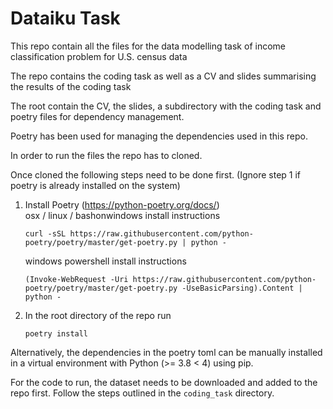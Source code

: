 # Dataiku Task

This repo contain all the files for the data modelling task of income classification problem for U.S. census data 

The repo contains the coding task as well as a CV and slides summarising the results of the coding task

The root contain the CV, the slides, a subdirectory with the coding task and poetry files for dependency management.

Poetry has been used for managing the dependencies used in this repo. 

In order to run the files the repo has to cloned. 

Once cloned the following steps need to be done first. (Ignore step 1 if poetry is already installed on the system)


1. Install Poetry (https://python-poetry.org/docs/) \
   osx / linux / bashonwindows install instructions 
    ```properties
    curl -sSL https://raw.githubusercontent.com/python-poetry/poetry/master/get-poetry.py | python -
    ```

    windows powershell install instructions 
    ```properties
    (Invoke-WebRequest -Uri https://raw.githubusercontent.com/python-poetry/poetry/master/get-poetry.py -UseBasicParsing).Content | python -
    ```

2. In the root directory of the repo run
   ```properties
   poetry install
   ``` 
   
  Alternatively, the dependencies in the poetry toml can be manually installed in a virtual environment with Python (>= 3.8 < 4) using pip.
  
  For the code to run, the dataset needs to be downloaded and added to the repo first. Follow the steps outlined in the `coding_task` directory.

